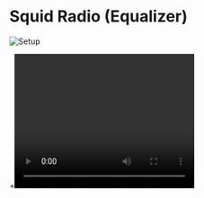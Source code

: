 # Squid Radio (Equalizer)

![Setup](https://s3.amazonaws.com/squid-radio/IMG_2002.JPG)

+<video width="320" height="240"><source src="https://s3.amazonaws.com/squid-radio/IMG_1998.MOV"></video>
